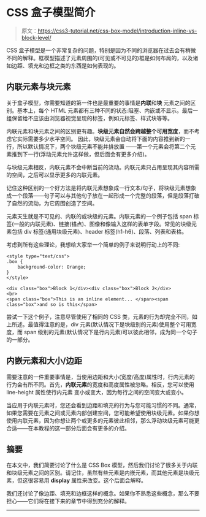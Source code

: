 # CSS 盒子模型简介

> 原文：<https://css3-tutorial.net/css-box-model/introduction-inline-vs-block-level/>

CSS 盒子模型是一个非常复杂的问题，特别是因为不同的浏览器在过去会有稍微不同的解释。框模型描述了元素周围的(可见或不可见的)框是如何布局的，以及诸如边距、填充和边框之类的东西是如何表现的。

## 内联元素与块元素

关于盒子模型，你需要知道的第一件也是最重要的事情是**内联**和**块** 元素之间的区别。基本上，每个 HTML 元素都有三种不同的状态:阻塞、内嵌或不显示。最后一组保留给不应该由浏览器视觉呈现的标签，例如元标签、样式块等等。

内联元素和块元素之间的区别更有趣。**块级元素自然会跨越整个可用宽度**，而不考虑它实际需要多少水平空间。 因此，块级元素会自动将下面的内容推到新的一行，所以默认情况下，两个块级元素不能并排放置 ——第一个元素会将第二个元素推到下一行(浮动元素允许这样做，但后面会有更多介绍)。

与块级元素相反，内联元素不会中断当前的流动。内联元素只占用呈现其内容所需的空间，之后可以显示更多的内联元素。

记住这种区别的一个好方法是将内联元素想象成一行文本/句子，将块级元素想象成一个段落——句子可以与其他句子放在一起形成一个完整的段落，但是段落打破了自然的流动，为它周围创造了空间。

<input type="hidden" name="IL_IN_ARTICLE">

元素天生就是不可见的、内联的或块级的元素。内联元素的一个例子包括 span 标签(一般的内联元素)、链接(锚点)、图像和像输入这样的表单字段。常见的块级元素包括 div 标签(通用块级元素)、header 标签(h1-h6)、段落、列表和表格。

考虑到所有这些理论，我想给大家举一个简单的例子来说明行动上的不同:

```
<style type="text/css">
.box {
	background-color: Orange;
}
</style>

<div class="box">Block 1</div><div class="box">Block 2</div>
<br>
<span class="box">This is an inline element... </span><span class="box">and so is this</span>
```

尝试一下这个例子，注意尽管使用了相同的 CSS 类，元素的行为却完全不同，如上所述。最值得注意的是，div 元素(默认情况下是块级别的元素)使用整个可用宽度，而 span 级别的元素(默认情况下是行内元素)可以彼此相邻，成为同一个句子的一部分。

## 内嵌元素和大小/边距

需要注意的一件重要事情是，当使用边距和大小(宽度/高度)属性时，行内元素的行为会有所不同。首先，**内联元素**的宽度和高度属性被忽略。相反，您可以使用 line-height 属性使行内元素 变小或变大，因为每行之间的空间变大或变小。

当应用于内联元素时，您还会看到边距和填充的行为与您可能习惯的不同。通常，如果您需要在元素之间或元素内部创建空间，您可能希望使用块级元素。如果你想使用内联元素，因为你想让两个或更多的元素彼此相邻，那么浮动块级元素可能更合适——在本教程的这一部分后面会有更多的介绍。

## 摘要

在本文中，我们简要讨论了什么是 CSS Box 模型，然后我们讨论了很多关于内联和块级元素之间的区别。请记住，虽然有些元素是内嵌元素，而其他元素是块级元素，但这很容易用 **display** 属性来改变。这个后面会解释。

我们还讨论了像边距、填充和边框这样的概念。如果你不熟悉这些概念，那么不要担心——它们将在接下来的章节中得到充分的解释。

* * *